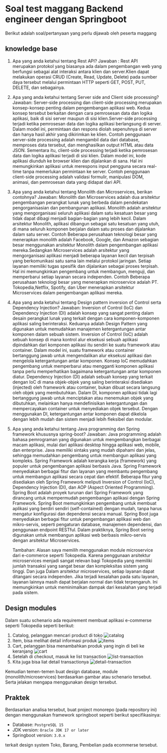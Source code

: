# Soal test maggang Backend engineer dengan Springboot

Berikut adalah soal/pertanyaan yang perlu dijawab oleh peserta maggang

## knowledge base

1. Apa yang anda ketahui tentang Rest API?
   Jawaban : Rest API merupakan protokol yang biasanya ada dalam pengembangan web yang berfungsi sebagai alat interaksi antara klien dan server.Klien dapat melakukan operasi CRUD (Create, Read, Update, Delete) pada sumber daya tersebut melalui permintaan HTTP seperti GET, POST, PUT, DELETE, dan sebagainya.

2. Apa yang anda ketahui tentang Server side and Client side processing?
   Jawaban: Server-side processing dan client-side processing merupakan konsep-konsep penting dalam pengembangan aplikasi web. Kedua konsep tersebut berkaitan dengan cara pemrosesan data dan logika aplikasi, baik di sisi server maupun di sisi klien.Server-side processing terjadi ketika pemrosesan data dan logika aplikasi berlangsung di server. Dalam model ini, permintaan dan respons diolah sepenuhnya di server dan hanya hasil akhir yang dikirimkan ke klien. Contoh penggunaan server-side processing adalah mengambil data dari database, memproses data tersebut, dan menghasilkan output HTML atau data JSON. Sementara itu, client-side processing terjadi ketika pemrosesan data dan logika aplikasi terjadi di sisi klien. Dalam model ini, kode aplikasi diunduh ke browser klien dan dijalankan di sana. Hal ini memungkinkan aplikasi untuk merespons input pengguna secara real-time tanpa memerlukan permintaan ke server. Contoh penggunaan client-side processing adalah validasi formulir, manipulasi DOM, animasi, dan pemrosesan data yang didapat dari API.

3. Apa yang anda ketahui tentang Monolith dan Microservices, berikan contohnya?
   Jawaban: Monolith dan Microservices adalah dua arsitektur pengembangan perangkat lunak yang berbeda dalam pendekatan pengorganisasian dan pembangunan aplikasi. Monolith adalah arsitektur yang mengorganisasi seluruh aplikasi dalam satu kesatuan besar yang tidak dapat dibagi menjadi bagian-bagian yang lebih kecil. Dalam arsitektur Monolith, aplikasi dibangun sebagai satu kesatuan yang utuh, di mana seluruh komponen berjalan dalam satu proses dan dijalankan dalam satu server. Contoh Beberapa perusahaan teknologi besar yang menerapkan monolith adalah Facebook, Google, dan Amazon sebagian besar menggunakan arsitektur Monolith dalam pengembangan aplikasi mereka.Sedangkan Microservices adalah arsitektur yang mengorganisasi aplikasi menjadi beberapa layanan kecil dan terpisah yang berkomunikasi satu sama lain melalui protokol jaringan. Setiap layanan memiliki tugas spesifik dan dijalankan sebagai proses terpisah. Hal ini memungkinkan pengembang untuk membangun, menguji, dan memperbarui setiap layanan secara independen. Contoh Beberapa perusahaan teknologi besar yang menerapkan microservice adalah PT. Tokopedia,Netflix, Spotify, dan Uber menerapkan arsitektur Microservices dalam pengembangan aplikasi mereka.

4. Apa yang anda ketahui tentang Design pattern inversion of Control serta Dependency Injection?
   Jawaban: Inversion of Control (IoC) dan Dependency Injection (DI) adalah konsep yang sangat penting dalam desain perangkat lunak yang terkait dengan cara komponen-komponen aplikasi saling berinteraksi. Keduanya adalah Design Pattern yang digunakan untuk memudahkan manajemen ketergantungan antar komponen dalam sebuah sistem. Inversion of Control (IoC) adalah sebuah konsep di mana kontrol alur eksekusi sebuah aplikasi dipindahkan dari komponen aplikasi itu sendiri ke suatu framework atau container. Dalam model ini, suatu framework atau container bertanggung jawab untuk mengendalikan alur eksekusi aplikasi dan mengelola ketergantungan antar komponen. Konsep IoC memudahkan pengembang untuk memperbarui atau mengganti komponen aplikasi tanpa perlu memperhatikan bagaimana ketergantungan antar komponen diatur. Dependency Injection (DI) adalah sebuah konsep yang terkait dengan IoC di mana objek-objek yang saling berinteraksi disediakan (injected) oleh framework atau container, bukan dibuat secara langsung oleh objek yang membutuhkan. Dalam DI, komponen aplikasi tidak lagi bertanggung jawab untuk menciptakan atau menemukan objek yang dibutuhkan, melainkan hanya mendefinisikan ketergantungan dan mempercayakan container untuk menyediakan objek tersebut. Dengan menggunakan DI, ketergantungan antar komponen dapat dikelola dengan lebih mudah dan sistem menjadi lebih fleksibel dan modular.

5. Apa yang anda ketahui tentang Java programming dan Spring framework khususnya spring-boot?
   Jawaban: Java programming adalah bahasa pemrograman yang digunakan untuk mengembangkan berbagai macam aplikasi, mulai dari aplikasi desktop hingga aplikasi web, mobile, dan enterprise. Java memiliki sintaks yang mudah dipahami dan jelas, sehingga memudahkan pengembang untuk membangun aplikasi yang kompleks. Spring Framework adalah kerangka kerja (framework) yang populer untuk pengembangan aplikasi berbasis Java. Spring Framework menyediakan berbagai fitur dan layanan yang membantu pengembang untuk membangun aplikasi secara cepat dan efektif. Beberapa fitur yang disediakan oleh Spring Framework meliputi Inversion of Control (IoC), Dependency Injection (DI), dan AOP (Aspect Oriented Programming). Spring Boot adalah proyek turunan dari Spring Framework yang dirancang untuk mempermudah pengembangan aplikasi dengan Spring Framework. Spring Boot memungkinkan pengembang untuk membuat aplikasi yang berdiri sendiri (self-contained) dengan mudah, tanpa harus mengatur konfigurasi dan dependensi secara manual. Spring Boot juga menyediakan berbagai fitur untuk pengembangan aplikasi web dan mikro-servis, seperti pengaturan database, manajemen dependensi, dan penggunaan endpoint RESTful. Dalam praktiknya, Spring Boot sering digunakan untuk membangun aplikasi web berbasis mikro-servis dengan arsitektur Microservices.
   
   Tambahan: Alasan saya memilih menggunakan module microservice dari e-commerce seperti Tokopedia. Karena penggunaan arsitektur microservices menjadi sangat relevan bagi Tokopedia yang memiliki jumlah transaksi yang sangat besar dan kompleksitas sistem yang tinggi. Dan juga Dalam arsitektur microservices, setiap layanan dapat ditangani secara independen. Jika terjadi kesalahan pada satu layanan, layanan lainnya masih dapat berjalan normal dan tidak terpengaruh. Ini memungkinkan untuk meminimalkan dampak dari kesalahan yang terjadi pada sistem.


## Design modules

Dalam suatu schenario ada requirement membuat aplikasi e-commerse seperti Tokopedia seperti berikut:

1. Catalog, pelanggan mencari product di toko
    ![catalog](imgs/catalog.png)
2. Item, bisa melihat detail informasi produk
    ![items](imgs/item.png)
3. Cart, pelanggan bisa menambahkan produk yang ingin di beli ke keranjang
    ![cart](imgs/cart.png)
4. Setelah di checkout, masuk ke list transaction
    ![list-transaction](imgs/list-transaction.png)
5. Kita juga bisa liat detail transactionya
    ![detail-transaction](imgs/detail-transaction.png)

Kemudian temen-temen buat design database, module (monolith/microservices) berdasarkan gambar atau schenario tersebut. Serta jelakan mengapa menggunakan design tersebut.

## Praktek

Berdasarkan analisa tersebut, buat project monorepo (pada repository ini) dengan menggunakan framework springboot seperti berikut specifikasinya:

- Database: `PostgreSQL 15`
- JDK version: `Oracle JDK 17 or later`
- Springboot version: `3.0.x`

terkait design system Toko, Barang, Pembelian pada ecommerse tersebut.